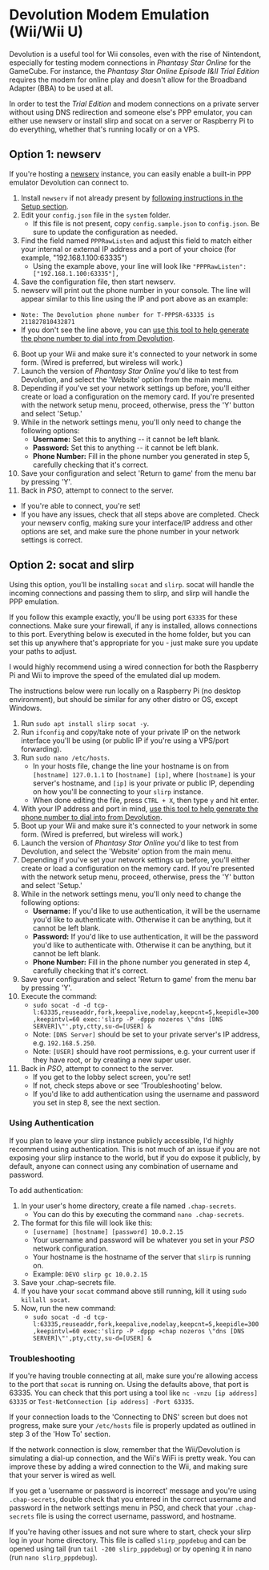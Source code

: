 # Devolution Modem Emulation (Wii/Wii U)
Devolution is a useful tool for Wii consoles, even with the rise of Nintendont, especially for testing modem connections in _Phantasy Star Online_ for the GameCube. For instance, the _Phantasy Star Online Episode I&II Trial Edition_ requires the modem for online play and doesn't allow for the Broadband Adapter (BBA) to be used at all.

In order to test the _Trial Edition_ and modem connections on a private server without using DNS redirection and someone else's PPP emulator, you can either use newserv or install slirp and socat on a server or Raspberry Pi to do everything, whether that's running locally or on a VPS.

## Option 1: newserv
If you're hosting a [newserv](https://github.com/fuzziqersoftware/newserv) instance, you can easily enable a built-in PPP emulator Devolution can connect to.

1. Install `newserv` if not already present by [following instructions in the Setup section](https://github.com/fuzziqersoftware/newserv?tab=readme-ov-file#setup).
2. Edit your `config.json` file in the `system` folder.
   * If this file is not present, copy `config.sample.json` to `config.json`. Be sure to update the configuration as needed.
3. Find the field named `PPPRawListen` and adjust this field to match either your internal or external IP address and a port of your choice (for example, "192.168.1.100:63335")
   * Using the example above, your line will look like `"PPPRawListen": ["192.168.1.100:63335"],`
4. Save the configuration file, then start newserv.
5. newserv will print out the phone number in your console. The line will appear similar to this line using the IP and port above as an example:
  * `Note: The Devolution phone number for T-PPPSR-63335 is 211827810432871`
  * If you don't see the line above, you can [use this tool to help generate the phone number to dial into from Devolution](https://shiftadeband.github.io/Devolution-slirp-Modem-Emulation-Guide/phone-number-generator.html).
6. Boot up your Wii and make sure it's connected to your network in some form. (Wired is preferred, but wireless will work.)
7. Launch the version of _Phantasy Star Online_ you'd like to test from Devolution, and select the 'Website' option from the main menu.
8. Depending if you've set your network settings up before, you'll either create or load a configuration on the memory card. If you're presented with the network setup menu, proceed, otherwise, press the 'Y' button and select 'Setup.'
9. While in the network settings menu, you'll only need to change the following options:
    * **Username:** Set this to anything -- it cannot be left blank.
    * **Password:** Set this to anything -- it cannot be left blank.
    * **Phone Number:** Fill in the phone number you generated in step 5, carefully checking that it's correct.
10. Save your configuration and select 'Return to game' from the menu bar by pressing 'Y'.
11. Back in _PSO_, attempt to connect to the server.
  * If you're able to connect, you're set!
  * If you have any issues, check that all steps above are completed. Check your newserv config, making sure your interface/IP address and other options are set, and make sure the phone number in your network settings is correct.

## Option 2: socat and slirp
Using this option, you'll be installing `socat` and `slirp`. socat will handle the incoming connections and passing them to slirp, and slirp will handle the PPP emulation.

If you follow this example exactly, you'll be using port `63335` for these connections. Make sure your firewall, if any is installed, allows connections to this port. Everything below is executed in the home folder, but you can set this up anywhere that's appropriate for you - just make sure you update your paths to adjust.

I would highly recommend using a wired connection for both the Raspberry Pi and Wii to improve the speed of the emulated dial up modem.

The instructions below were run locally on a Raspberry Pi (no desktop environment), but should be similar for any other distro or OS, except Windows.

1. Run `sudo apt install slirp socat -y`.
2. Run `ifconfig` and copy/take note of your private IP on the network interface you'll be using (or public IP if you're using a VPS/port forwarding).
3. Run `sudo nano /etc/hosts`.
    * In your hosts file, change the line your hostname is on from `[hostname] 127.0.1.1` to `[hostname] [ip]`, where `[hostname]` is your server's hostname, and `[ip]` is your private or public IP, depending on how you'll be connecting to your `slirp` instance.
    * When done editing the file, press `CTRL + X`, then type `y` and hit enter.
4. With your IP address and port in mind, [use this tool to help generate the phone number to dial into from Devolution](https://shiftadeband.github.io/Devolution-slirp-Modem-Emulation-Guide/phone-number-generator.html).
5. Boot up your Wii and make sure it's connected to your network in some form. (Wired is preferred, but wireless will work.)
6. Launch the version of _Phantasy Star Online_ you'd like to test from Devolution, and select the 'Website' option from the main menu.
7. Depending if you've set your network settings up before, you'll either create or load a configuration on the memory card. If you're presented with the network setup menu, proceed, otherwise, press the 'Y' button and select 'Setup.'
8. While in the network settings menu, you'll only need to change the following options:
    * **Username:** If you'd like to use authentication, it will be the username you'd like to authenticate with. Otherwise it can be anything, but it cannot be left blank.
    * **Password:** If you'd like to use authentication, it will be the password you'd like to authenticate with. Otherwise it can be anything, but it cannot be left blank.
    * **Phone Number:** Fill in the phone number you generated in step 4, carefully checking that it's correct.
9. Save your configuration and select 'Return to game' from the menu bar by pressing 'Y'.
10. Execute the command:
    * `sudo socat -d -d tcp-l:63335,reuseaddr,fork,keepalive,nodelay,keepcnt=5,keepidle=300,keepintvl=60 exec:'slirp -P -dppp nozeros \"dns [DNS SERVER]\"',pty,ctty,su-d=[USER] &`
    * Note: `[DNS Server]` should be set to your private server's IP address, e.g. `192.168.5.250`.
    * Note: `[USER]` should have root permissions, e.g. your current user if they have root, or by creating a new super user.
11. Back in _PSO_, attempt to connect to the server. 
    * If you get to the lobby select screen, you're set! 
    * If not, check steps above or see 'Troubleshooting' below.
    * If you'd like to add authentication using the username and password you set in step 8, see the next section.

### Using Authentication
If you plan to leave your slirp instance publicly accessible, I'd highly recommend using authentication. This is not much of an issue if you are not exposing your slirp instance to the world, but if you do expose it publicly, by default, anyone can connect using any combination of username and password. 

To add authentication:

1. In your user's home directory, create a file named `.chap-secrets`.
    * You can do this by executing the command `nano .chap-secrets`.
2. The format for this file will look like this:
    * `[username] [hostname] [password] 10.0.2.15`
    * Your username and password will be whatever you set in your _PSO_ network configuration.
    * Your hostname is the hostname of the server that `slirp` is running on.
    * Example: `DEVO slirp gc 10.0.2.15`
3. Save your .chap-secrets file.
4. If you have your `socat` command above still running, kill it using `sudo killall socat`.
5. Now, run the new command:
    * `sudo socat -d -d tcp-l:63335,reuseaddr,fork,keepalive,nodelay,keepcnt=5,keepidle=300,keepintvl=60 exec:'slirp -P -dppp +chap nozeros \"dns [DNS SERVER]\"',pty,ctty,su-d=[USER] &`

### Troubleshooting
If you're having trouble connecting at all, make sure you're allowing access to the port that `socat` is running on. Using the defaults above, that port is 63335. You can check that this port using a tool like `nc -vnzu [ip address] 63335` or `Test-NetConnection [ip address] -Port 63335`.

If your connection loads to the 'Connecting to DNS' screen but does not progress, make sure your `/etc/hosts` file is properly updated as outlined in step 3 of the 'How To' section.

If the network connection is slow, remember that the Wii/Devolution is simulating a dial-up connection, and the Wii's WiFi is pretty weak. You can improve these by adding a wired connection to the Wii, and making sure that your server is wired as well.

If you get a 'username or password is incorrect' message and you're using `.chap-secrets`, double check that you entered in the correct username and password in the network settings menu in PSO, and check that your `.chap-secrets` file is using the correct username, password, and hostname.

If you're having other issues and not sure where to start, check your slirp log in your home directory. This file is called `slirp_pppdebug` and can be opened using tail (run `tail -200 slirp_pppdebug`) or by opening it in nano (run `nano slirp_pppdebug`).
